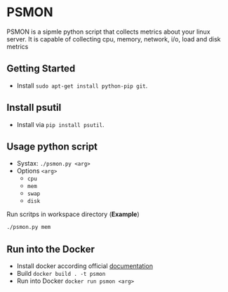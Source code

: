 # PSMON

PSMON is a sipmle python script that collects metrics about your linux server.
It is capable of collecting cpu, memory, network, i/o, load and disk metrics

## Getting Started

  * Install `sudo apt-get install python-pip git`.

## Install psutil

  * Install via `pip install psutil`.

## Usage python script

  * Systax: `./psmon.py <arg>`
  * Options `<arg>`
    - `cpu`
    - `mem`
    - `swap`
    - `disk`

  Run scritps in workspace directory (**Example**)
  ```sh
  ./psmon.py mem
  ```

## Run into the Docker
  * Install docker according official [documentation](https://docs.docker.com/install/linux/docker-ce/debian/)
  * Build `docker build . -t psmon`
  * Run into Docker `docker run psmon <arg>`

